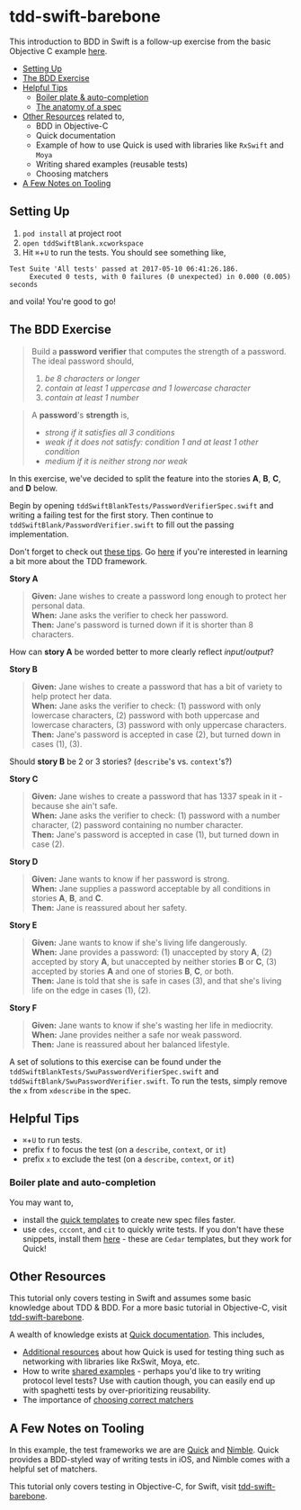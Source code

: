 # tdd-swift-barebone

This introduction to BDD in Swift is a follow-up exercise from the basic Objective C example [here](https://github.com/connected-swu/tdd-objc-barebone).

- [Setting Up](#setting-up)
- [The BDD Exercise](#the-bdd-exercise)
- [Helpful Tips](#helpful-tips)
    - [Boiler plate & auto-completion](#boiler-plate-and-auto-completion)
    - [The anatomy of a spec](https://github.com/connected-swu/tdd-objc-barebone/blob/master/README.md#the-anatomy-of-a-spec)
- [Other Resources](#other-resources) related to,
    - BDD in Objective-C
    - Quick documentation
    - Example of how to use Quick is used with libraries like `RxSwift` and `Moya`
    - Writing shared examples (reusable tests)
    - Choosing matchers
- [A Few Notes on Tooling](#a-few-notes-on-tooling)

## Setting Up

1. `pod install` at project root
2. `open tddSwiftBlank.xcworkspace`
3. Hit `⌘`+`U` to run the tests.  You should see something like,
```
Test Suite 'All tests' passed at 2017-05-10 06:41:26.186.
	 Executed 0 tests, with 0 failures (0 unexpected) in 0.000 (0.005) seconds
```

and voila!  You're good to go!

## The BDD Exercise

> Build a **password verifier** that computes the strength of a password.  The ideal password should,  
>   1. _be 8 characters or longer_  
>   2. _contain at least 1 uppercase and 1 lowercase character_  
>   3. _contain at least 1 number_  

> A **password**'s **strength** is,
>   * _strong if it satisfies all 3 conditions_
>   * _weak if it does not satisfy:  condition 1 and at least 1 other condition_
>   * _medium if it is neither strong nor weak_


In this exercise, we've decided to split the feature into the stories **A**, **B**, **C**, and **D** below.

Begin by opening `tddSwiftBlankTests/PasswordVerifierSpec.swift` and writing a failing test for the first story.  Then continue to `tddSwiftBlank/PasswordVerifier.swift` to fill out the passing implementation.

Don't forget to check out [these tips](#helpful-tips).  Go [here](#a-few-notes-on-tooling) if you're interested in learning a bit more about the TDD framework.

**Story A**

> **Given:**  Jane wishes to create a password long enough to protect her personal data.  
> **When:**  Jane asks the verifier to check her password.  
> **Then:**  Jane's password is turned down if it is shorter than 8 characters.  

How can **story A** be worded better to more clearly reflect _input_/_output_?

**Story B**

> **Given:**  Jane wishes to create a password that has a bit of variety to help protect her data.  
> **When:**  Jane asks the verifier to check:  (1) password with only lowercase characters, (2) password with both uppercase and lowercase characters, (3) password with only uppercase characters.  
> **Then:**  Jane's password is accepted in case (2), but turned down in cases (1), (3).  

Should **story B** be 2 or 3 stories?  (`describe`'s vs. `context`'s?)

**Story C**

> **Given:**  Jane wishes to create a password that has 1337 speak in it - because she ain't safe.  
> **When:**  Jane asks the verifier to check:  (1) password with a number character, (2) password containing no number character.  
> **Then:**  Jane's password is accepted in case (1), but turned down in case (2).  

**Story D**

> **Given:**  Jane wants to know if her password is strong.  
> **When:**  Jane supplies a password acceptable by all conditions in stories **A**, **B**, and **C**.  
> **Then:**  Jane is reassured about her safety.  

**Story E**

> **Given:**  Jane wants to know if she's living life dangerously.  
> **When:**  Jane provides a password:  (1) unaccepted by story **A**, (2) accepted by story **A**, but unaccepted by neither stories **B** or **C**, (3) accepted by stories **A** and one of stories **B**, **C**, or both.  
> **Then:**  Jane is told that she is safe in cases (3), and that she's living life on the edge in cases (1), (2).  

**Story F**
> **Given:**  Jane wants to know if she's wasting her life in mediocrity.  
> **When:**  Jane provides neither a safe nor weak password.  
> **Then:**  Jane is reassured about her balanced lifestyle.  

A set of solutions to this exercise can be found under the `tddSwiftBlankTests/SwuPasswordVerifierSpec.swift` and `tddSwiftBlank/SwuPasswordVerifier.swift`.  To run the tests, simply remove the `x` from `xdescribe` in the spec.

## Helpful Tips

- `⌘`+`U` to run tests.
- prefix `f` to focus the test (on a `describe`, `context`, or `it`)
- prefix `x` to exclude the test (on a `describe`, `context`, or `it`)

### Boiler plate and auto-completion

You may want to,
- install the [quick templates](https://github.com/Quick/Quick/blob/master/Documentation/en-us/InstallingFileTemplates.md) to create new spec files faster.
- use `cdes`, `cccont`, and `cit` to quickly write tests.  If you don't have these snippets, install them [here](https://github.com/cedarbdd/cedar/wiki/Installation#installing-templates-and-snippets) - these are `Cedar` templates, but they work for Quick!

## Other Resources

This tutorial only covers testing in Swift and assumes some basic knowledge about TDD & BDD.  For a more basic tutorial in Objective-C, visit [tdd-swift-barebone](https://github.com/connected-swu/tdd-objc-barebone).

A wealth of knowledge exists at [Quick documentation](https://github.com/Quick/Quick/tree/master/Documentation/en-us).  This includes,
- [Additional resources](https://github.com/Quick/Quick/blob/master/Documentation/en-us/MoreResources.md) about how Quick is used for testing thing such as networking with libraries like RxSwit, Moya, etc.
- How to write [shared examples](https://github.com/Quick/Quick/blob/master/Documentation/en-us/SharedExamples.md) - perhaps you'd like to try writing protocol level tests?  Use with caution though, you can easily end up with spaghetti tests by over-prioritizing reusability.
- The importance of [choosing correct matchers](https://github.com/Quick/Quick/blob/master/Documentation/en-us/NimbleAssertions.md)

## A Few Notes on Tooling

In this example, the test frameworks we are are [Quick](https://github.com/Quick/Quick) and [Nimble](https://github.com/Quick/Nimble).  Quick provides a BDD-styled way of writing tests in iOS, and Nimble comes with a helpful set of matchers.

This tutorial only covers testing in Objective-C, for Swift, visit [tdd-swift-barebone](https://github.com/connected-swu/tdd-swift-barebone).


